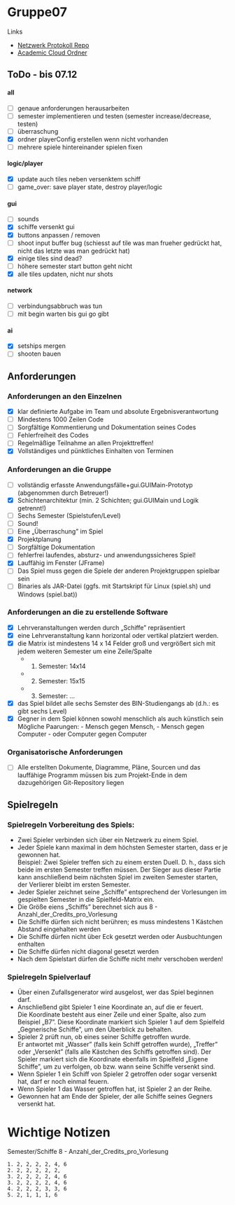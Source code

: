 # Gruppe07

Links

- [Netzwerk Protokoll Repo](https://lab.it.hs-hannover.de/tcm-ss5-u1/progpr22-23-api)
- [Academic Cloud Ordner](https://sync.academiccloud.de/index.php/apps/files/?dir=/ProgProj2223)

## ToDo - bis 07.12

#### all

- [ ] genaue anforderungen herausarbeiten
- [ ] semester implementieren und testen (semester increase/decrease, testen)
- [ ] überraschung
- [x] ordner playerConfig erstellen wenn nicht vorhanden
- [ ] mehrere spiele hintereinander spielen fixen

#### logic/player

- [x] update auch tiles neben versenktem schiff
- [ ] game_over: save player state, destroy player/logic

#### gui

- [ ] sounds
- [x] schiffe versenkt gui
- [x] buttons anpassen / removen
- [ ] shoot input buffer bug (schiesst auf tile was man frueher gedrückt hat, nicht das letzte was man gedrückt hat)
- [x] einige tiles sind dead?
- [ ] höhere semester start button geht nicht
- [x] alle tiles updaten, nicht nur shots

#### network

- [ ] verbindungsabbruch was tun
- [ ] mit begin warten bis gui go gibt

#### ai

- [x] setships mergen
- [ ] shooten bauen

## Anforderungen

### Anforderungen an den Einzelnen

- [x] klar definierte Aufgabe im Team und absolute Ergebnisverantwortung
- [ ] Mindestens 1000 Zeilen Code
- [ ] Sorgfältige Kommentierung und Dokumentation seines Codes
- [ ] Fehlerfreiheit des Codes
- [ ] Regelmäßige Teilnahme an allen Projekttreffen!
- [x] Vollständiges und pünktliches Einhalten von Terminen

### Anforderungen an die Gruppe
- [ ] vollständig erfasste Anwendungsfälle+gui.GUIMain-Prototyp (abgenommen durch Betreuer!)
- [x] Schichtenarchitektur (min. 2 Schichten; gui.GUIMain und Logik getrennt!)
- [ ] Sechs Semester (Spielstufen/Level)
- [ ] Sound!
- [ ] Eine „Überraschung” im Spiel
- [x] Projektplanung
- [ ] Sorgfältige Dokumentation
- [ ] fehlerfrei laufendes, absturz- und anwendungssicheres Spiel!
- [x] Lauffähig im Fenster (JFrame)
- [ ] Das Spiel muss gegen die Spiele der anderen Projektgruppen spielbar sein
- [ ] Binaries als JAR-Datei (ggfs. mit Startskript für Linux (spiel.sh) und Windows (spiel.bat))

### Anforderungen an die zu erstellende Software
- [x] Lehrveranstaltungen werden durch „Schiffe” repräsentiert
- [x] eine Lehrveranstaltung kann horizontal oder vertikal platziert werden.
- [x] die Matrix ist mindestens 14 x 14 Felder groß und vergrößert sich mit jedem weiteren Semester um eine Zeile/Spalte
    - 1. Semester: 14x14
    - 2. Semester: 15x15
    - 3. Semester: ...
- [x] das Spiel bildet alle sechs Semster des BIN-Studiengangs ab (d.h.: es gibt sechs Level)
- [x] Gegner in dem Spiel können sowohl menschlich als auch künstlich sein  
    Mögliche Paarungen:
        - Mensch gegen Mensch,
        - Mensch gegen Computer
        - oder Computer gegen Computer

### Organisatorische Anforderungen
- [ ] Alle erstellten Dokumente, Diagramme, Pläne, Sourcen und das lauffähige Programm müssen bis zum Projekt-Ende in dem dazugehörigen Git-Repository liegen



## Spielregeln

### Spielregeln Vorbereitung des Spiels:
- Zwei Spieler verbinden sich über ein Netzwerk zu einem Spiel.
- Jeder Spiele kann maximal in dem höchsten Semester starten, dass er je gewonnen hat.  
    Beispiel: Zwei Spieler treffen sich zu einem ersten Duell. D. h., dass sich beide
    im ersten Semester treffen müssen. Der Sieger aus dieser Partie kann
    anschließend beim nächsten Spiel im zweiten Semester starten, der Verlierer
    bleibt im ersten Semester.
- Jeder Spieler zeichnet seine „Schiffe” entsprechend der Vorlesungen im gespielten Semester in die Spielfeld-Matrix ein.
- Die Größe eiens „Schiffs” berechnet sich aus 8 - Anzahl_der_Credits_pro_Vorlesung
- Die Schiffe dürfen sich nicht berühren; es muss mindestens 1 Kästchen Abstand eingehalten werden
- Die Schiffe dürfen nicht über Eck gesetzt werden oder Ausbuchtungen enthalten
- Die Schiffe dürfen nicht diagonal gesetzt werden
- Nach dem Spielstart dürfen die Schiffe nicht mehr verschoben werden!

### Spielregeln Spielverlauf
- Über einen Zufallsgenerator wird ausgelost, wer das Spiel beginnen darf.
- Anschließend gibt Spieler 1 eine Koordinate an, auf die er feuert.  
    Die Koordinate besteht aus einer Zeile und einer Spalte, also zum Beispiel „B7”.
    Diese Koordinate markiert sich Spieler 1 auf dem Spielfeld „Gegnerische Schiffe”, um den Überblick zu behalten.
- Spieler 2 prüft nun, ob eines seiner Schiffe getroffen wurde.  
    Er antwortet mit „Wasser” (falls kein Schiff getroffen wurde), „Treffer” oder „Versenkt” (falls alle Kästchen des Schiffs getroffen sind).
    Der Spieler markiert sich die Koordinate ebenfalls im Spielfeld „Eigene Schiffe”, um zu verfolgen, ob
    bzw. wann seine Schiffe versenkt sind.
- Wenn Spieler 1 ein Schiff von Spieler 2 getroffen oder sogar versenkt hat, darf er noch einmal feuern.
- Wenn Spieler 1 das Wasser getroffen hat, ist Spieler 2 an der Reihe.
- Gewonnen hat am Ende der Spieler, der alle Schiffe seines Gegners versenkt hat.


# Wichtige Notizen

Semester/Schiffe
    8 - Anzahl_der_Credits_pro_Vorlesung

    1. 2, 2, 2, 2, 4, 6
    2. 2, 2, 2, 2, 2,
    3. 2, 2, 2, 2, 4, 6
    3. 2, 2, 2, 2, 4, 6
    4. 2, 2, 2, 3, 3, 6
    5. 2, 1, 1, 1, 6
